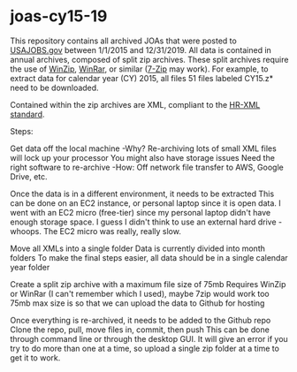 # joas-cy15-19

This repository contains all archived JOAs that were posted to [USAJOBS.gov](https://www.usajobs.gov) between 1/1/2015 and 12/31/2019. All data is contained in annual archives, composed of split zip archives. These split archives require the use of [WinZip](https://www.winzip.com/), [WinRar](https://www.rarlab.com/), or similar ([7-Zip](https://www.7-zip.org/) may work). For example, to extract data for calendar year (CY) 2015, all files 51 files labeled CY15.z* need to be downloaded.

Contained within the zip archives are XML, compliant to the [HR-XML standard](https://hropenstandards.org/).


Steps:

Get data off the local machine
-Why?
Re-archiving lots of small XML files will lock up your processor
You might also have storage issues
Need the right software to re-archive
-How:
Off network file transfer to AWS, Google Drive, etc.

Once the data is in a different environment, it needs to be extracted
This can be done on an EC2 instance, or personal laptop since it is open data. I went with an EC2 micro (free-tier) since my personal laptop didn't have enough storage space. I guess I didn't think to use an external hard drive - whoops. The EC2 micro was really, really slow.

Move all XMLs into a single folder
Data is currently divided into month folders
To make the final steps easier, all data should be in a single calendar year folder

Create a split zip archive with a maximum file size of 75mb
Requires WinZip or WinRar (I can't remember which I used), maybe 7zip would work too
75mb max size is so that we can upload the data to Github for hosting

Once everything is re-archived, it needs to be added to the Github repo
Clone the repo, pull, move files in, commit, then push
This can be done through command line or through the desktop GUI. It will give an error if you try to do more than one at a time, so upload a single zip folder at a time to get it to work.
